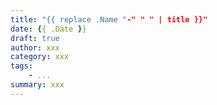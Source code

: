 ```yaml
---
title: "{{ replace .Name "-" " " | title }}"
date: {{ .Date }}
draft: true
author: xxx
category: xxx
tags:
    - ...
summary: xxx
---
```

